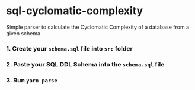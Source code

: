 # sql-cyclomatic-complexity

Simple parser to calculate the Cyclomatic Complexity of a database from a given schema

### 1. Create your `schema.sql` file into `src` folder

### 2. Paste your SQL DDL Schema into the `schema.sql` file

### 3. Run `yarn parse`
